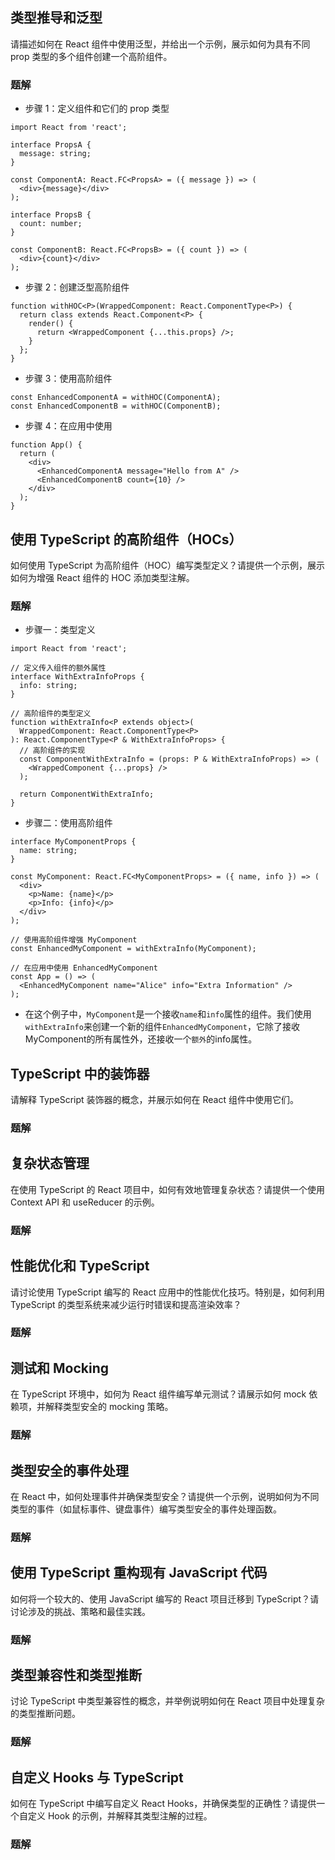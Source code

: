 ## 类型推导和泛型
请描述如何在 React 组件中使用泛型，并给出一个示例，展示如何为具有不同 prop 类型的多个组件创建一个高阶组件。
### 题解
- 步骤 1：定义组件和它们的 prop 类型
```tsx
import React from 'react';

interface PropsA {
  message: string;
}

const ComponentA: React.FC<PropsA> = ({ message }) => (
  <div>{message}</div>
);

interface PropsB {
  count: number;
}

const ComponentB: React.FC<PropsB> = ({ count }) => (
  <div>{count}</div>
);
```
- 步骤 2：创建泛型高阶组件
```tsx
function withHOC<P>(WrappedComponent: React.ComponentType<P>) {
  return class extends React.Component<P> {
    render() {
      return <WrappedComponent {...this.props} />;
    }
  };
}
```
- 步骤 3：使用高阶组件
```tsx
const EnhancedComponentA = withHOC(ComponentA);
const EnhancedComponentB = withHOC(ComponentB);
```
- 步骤 4：在应用中使用
```tsx
function App() {
  return (
    <div>
      <EnhancedComponentA message="Hello from A" />
      <EnhancedComponentB count={10} />
    </div>
  );
}
```


## 使用 TypeScript 的高阶组件（HOCs）
如何使用 TypeScript 为高阶组件（HOC）编写类型定义？请提供一个示例，展示如何为增强 React 组件的 HOC 添加类型注解。
### 题解
- 步骤一：类型定义
```tsx
import React from 'react';

// 定义传入组件的额外属性
interface WithExtraInfoProps {
  info: string;
}

// 高阶组件的类型定义
function withExtraInfo<P extends object>(
  WrappedComponent: React.ComponentType<P>
): React.ComponentType<P & WithExtraInfoProps> {
  // 高阶组件的实现
  const ComponentWithExtraInfo = (props: P & WithExtraInfoProps) => (
    <WrappedComponent {...props} />
  );

  return ComponentWithExtraInfo;
}
```
- 步骤二：使用高阶组件
```tsx
interface MyComponentProps {
  name: string;
}

const MyComponent: React.FC<MyComponentProps> = ({ name, info }) => (
  <div>
    <p>Name: {name}</p>
    <p>Info: {info}</p>
  </div>
);

// 使用高阶组件增强 MyComponent
const EnhancedMyComponent = withExtraInfo(MyComponent);

// 在应用中使用 EnhancedMyComponent
const App = () => (
  <EnhancedMyComponent name="Alice" info="Extra Information" />
);
```
- 在这个例子中，`MyComponent`是一个接收`name`和`info`属性的组件。我们使用`withExtraInfo`来创建一个新的组件`EnhancedMyComponent`，它除了接收MyComponent的所有属性外，还接收一个`额外`的info属性。


## TypeScript 中的装饰器
请解释 TypeScript 装饰器的概念，并展示如何在 React 组件中使用它们。
### 题解


## 复杂状态管理
在使用 TypeScript 的 React 项目中，如何有效地管理复杂状态？请提供一个使用 Context API 和 useReducer 的示例。
### 题解


## 性能优化和 TypeScript
请讨论使用 TypeScript 编写的 React 应用中的性能优化技巧。特别是，如何利用 TypeScript 的类型系统来减少运行时错误和提高渲染效率？
### 题解


## 测试和 Mocking
在 TypeScript 环境中，如何为 React 组件编写单元测试？请展示如何 mock 依赖项，并解释类型安全的 mocking 策略。
### 题解


## 类型安全的事件处理
在 React 中，如何处理事件并确保类型安全？请提供一个示例，说明如何为不同类型的事件（如鼠标事件、键盘事件）编写类型安全的事件处理函数。
### 题解


## 使用 TypeScript 重构现有 JavaScript 代码
如何将一个较大的、使用 JavaScript 编写的 React 项目迁移到 TypeScript？请讨论涉及的挑战、策略和最佳实践。
### 题解


## 类型兼容性和类型推断
讨论 TypeScript 中类型兼容性的概念，并举例说明如何在 React 项目中处理复杂的类型推断问题。
### 题解


## 自定义 Hooks 与 TypeScript
如何在 TypeScript 中编写自定义 React Hooks，并确保类型的正确性？请提供一个自定义 Hook 的示例，并解释其类型注解的过程。
### 题解

